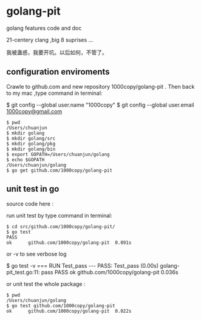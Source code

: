 golang-pit
==========

golang features code and doc

21-centery clang ,big 8 suprises ... 

我被蛊惑，我要开坑。以后如何，不管了。


configuration enviroments
-------------

Crawle to github.com and new repository 1000copy/golang-pit . Then back to my mac ,type command in terminal:

$ git config --global user.name "1000copy"
$ git config --global user.email 1000copy@gmail.com

	$ pwd
	/Users/chuanjun
	$ mkdir golang
	$ mkdir golang/src
	$ mkdir golang/pkg
	$ mkdir golang/bin
	$ export GOPATH=/Users/chuanjun/golang
	$ echo $GOPATH
	/Users/chuanjun/golang
	$ go get github.com/1000copy/golang-pit


unit test in go 
-------------

source code here : [](golang_test.go) 

run unit test by type command in terminal:

	$ cd src/github.com/1000copy/golang-pit/
	$ go test 
	PASS
	ok  	github.com/1000copy/golang-pit	0.091s

or -v to see verbose log 

$ go test -v
=== RUN Test_pass
--- PASS: Test_pass (0.00s)
	golang-pit_test.go:11: pass
PASS
ok  	github.com/1000copy/golang-pit	0.036s

or unit test the whole package :

	$ pwd
	/Users/chuanjun/golang
	$ go test github.com/1000copy/golang-pit
	ok  	github.com/1000copy/golang-pit	0.022s